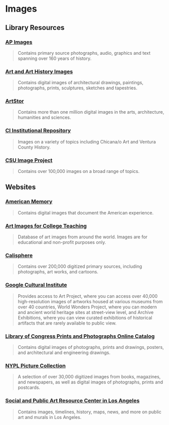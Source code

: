 # Images

## Library Resources

### [AP Images](http://summit.csuci.edu:2048/login?url=http://apimages.ap.org/unsecured/logip.aspx)
> Contains primary source photographs, audio, graphics and text spanning over 160 years of history.

### [Art and Art History Images](http://repository.library.csuci.edu/handle/10211.3/144482)
> Contains digital images of architectural drawings, paintings, photographs, prints, sculptures, sketches and tapestries.

### [ArtStor](http://library.artstor.org/)
> Contains more than one million digital images in the arts, architecture, humanities and sciences.

### [CI Institutional Repository](http://repository.library.csuci.edu/handle/10139/2519)
> Images on a variety of topics including Chicana/o Art and Ventura County History.

### [CSU Image Project](http://worldimages.sjsu.edu/)
> Contains over 100,000 images on a broad range of topics.

## Websites

### [American Memory](http://memory.loc.gov/ammem/index.html)
> Contains digital images that document the American experience.

### [Art Images for College Teaching](http://quod.lib.umich.edu/a/aict)
> Database of art images from around the world. Images are for educational and non-profit purposes only.

### [Calisphere](http://www.calisphere.universityofcalifornia.edu/)
> Contains over 200,000 digitized primary sources, including photographs, art works, and cartoons.

### [Google Cultural Institute](http://www.google.com/culturalinstitute/project/art-project)
> Provides access to Art Project, where you can access over 40,000 high-resolution images of artworks housed at various museums from over 40 countries, World Wonders Project, where you can modern and ancient world heritage sites at street-view level, and Archive Exhibitions, where you can view curated exhibitions of historical artifacts that are rarely available to public view.

### [Library of Congress Prints and Photographs Online Catalog](http://www.loc.gov/pictures/)
> Contains digital images of photographs, prints and drawings, posters, and architectural and engineering drawings.

### [NYPL Picture Collection](http://digital.nypl.org/mmpco/)
> A selection of over 30,000 digitized images from books, magazines, and newspapers, as well as digital images of photographs, prints and postcards.

### [Social and Public Art Resource Center in Los Angeles](http://sparcinla.org/)
> Contains images, timelines, history, maps, news, and more on public art and murals in Los Angeles.

